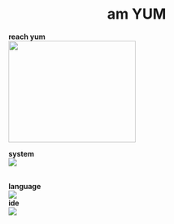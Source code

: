 <!---
- 👋 Hi, I’m @yumm-b612
- 👀 I’m interested in ...
- 🌱 I’m currently learning ...
- 💞️ I’m looking to collaborate on ...
-  ...
yumm-b612/yumm-b612 is a ✨ special ✨ repository because its `README.md` (this file) appears on your GitHub profile.
You can click the Preview link to take a look at your changes.
--->

 <h1 align="center">am YUM</h1>
 <b>reach yum</b>
 <br>
 <a href="https://discord.gg/NaXhwqWxV9"><img align="center" style="Padding: 0px; margin: 0px" width="250" height="200" src="https://discord.com/assets/e4923594e694a21542a489471ecffa50.svg"/></a>
  
  <b>system</b>
  <br>
  <a href="https://archlinux.org/"><img src="https://archlinux.org/static/logos/archlinux-logo-dark-90dpi.ebdee92a15b3.png"/></a>
  
  <br>
  <b>language</b>
  <br>
  <a href="https://www.python.org/"><img src="https://www.python.org/static/img/python-logo.png"/></a>
  
  <br>
  <b>ide</b>
  <br>
  <a href="https://code.visualstudio.com/"><img src="https://code.visualstudio.com/assets/blogs/2017/10/24/blueicon.png"/></a>

